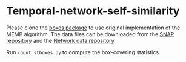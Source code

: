 # Temporal-network-self-similarity

Please clone the [boxes package](https://github.com/PeterTKovacs/boxes) to use original implementation of the MEMB algorithm.
The data files can be downloaded from the [SNAP repository](https://snap.stanford.edu/data/#temporal) and the [Network data repository](https://networkrepository.com/temporal-networks.php).

Run `count_stboxes.py` to compute the box-covering statistics.
